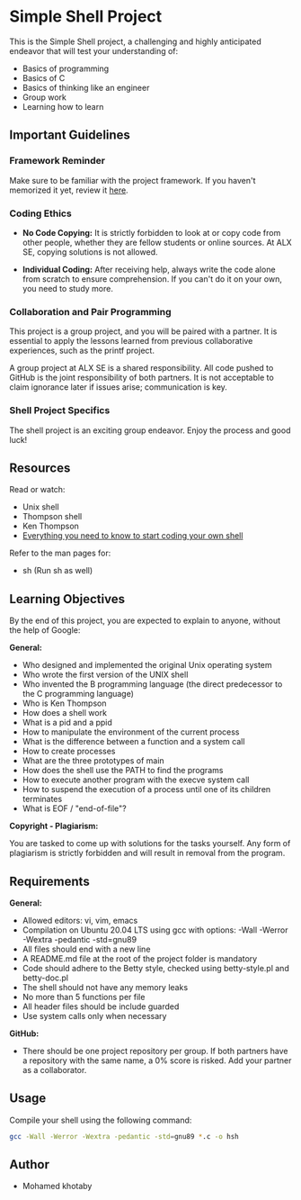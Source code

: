 # Simple Shell Project

This is the Simple Shell project, a challenging and highly anticipated endeavor that will test your understanding of:

- Basics of programming
- Basics of C
- Basics of thinking like an engineer
- Group work
- Learning how to learn

## Important Guidelines

### Framework Reminder

Make sure to be familiar with the project framework. If you haven't memorized it yet, review it [here](https://intranet.alxswe.com/concepts/559).

### Coding Ethics

- **No Code Copying:** It is strictly forbidden to look at or copy code from other people, whether they are fellow students or online sources. At ALX SE, copying solutions is not allowed.

- **Individual Coding:** After receiving help, always write the code alone from scratch to ensure comprehension. If you can't do it on your own, you need to study more.

### Collaboration and Pair Programming

This project is a group project, and you will be paired with a partner. It is essential to apply the lessons learned from previous collaborative experiences, such as the printf project.

A group project at ALX SE is a shared responsibility. All code pushed to GitHub is the joint responsibility of both partners. It is not acceptable to claim ignorance later if issues arise; communication is key.

### Shell Project Specifics

The shell project is an exciting group endeavor. Enjoy the process and good luck!

## Resources

Read or watch:

- Unix shell
- Thompson shell
- Ken Thompson
- [Everything you need to know to start coding your own shell](https://intranet.alxswe.com/concepts/64)

Refer to the man pages for:

- sh (Run sh as well)

## Learning Objectives

By the end of this project, you are expected to explain to anyone, without the help of Google:

**General:**

- Who designed and implemented the original Unix operating system
- Who wrote the first version of the UNIX shell
- Who invented the B programming language (the direct predecessor to the C programming language)
- Who is Ken Thompson
- How does a shell work
- What is a pid and a ppid
- How to manipulate the environment of the current process
- What is the difference between a function and a system call
- How to create processes
- What are the three prototypes of main
- How does the shell use the PATH to find the programs
- How to execute another program with the execve system call
- How to suspend the execution of a process until one of its children terminates
- What is EOF / "end-of-file"?

**Copyright - Plagiarism:**

You are tasked to come up with solutions for the tasks yourself. Any form of plagiarism is strictly forbidden and will result in removal from the program.

## Requirements

**General:**

- Allowed editors: vi, vim, emacs
- Compilation on Ubuntu 20.04 LTS using gcc with options: -Wall -Werror -Wextra -pedantic -std=gnu89
- All files should end with a new line
- A README.md file at the root of the project folder is mandatory
- Code should adhere to the Betty style, checked using betty-style.pl and betty-doc.pl
- The shell should not have any memory leaks
- No more than 5 functions per file
- All header files should be include guarded
- Use system calls only when necessary

**GitHub:**

- There should be one project repository per group. If both partners have a repository with the same name, a 0% score is risked. Add your partner as a collaborator.

## Usage

Compile your shell using the following command:

```bash
gcc -Wall -Werror -Wextra -pedantic -std=gnu89 *.c -o hsh
```
## Author
- Mohamed khotaby
